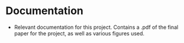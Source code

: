 # Documentation
- Relevant documentation for this project. Contains a .pdf of the final paper for the project, as well as various figures used.